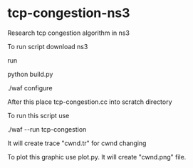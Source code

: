 # tcp-congestion-ns3
Research tcp congestion algorithm in ns3

To run script download ns3

run

python build.py

./waf configure

After this place tcp-congestion.cc into scratch directory 

To run this script use

./waf --run tcp-congestion

It will create trace "cwnd.tr" for cwnd changing

To plot this graphic use plot.py. It will create "cwnd.png" file.



